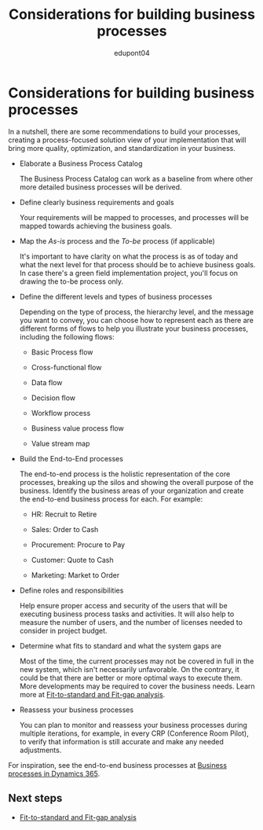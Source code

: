 ﻿---
title: Considerations for building business processes 
description: Learn how having a process-focused solution view of your implementation that will bring more quality, optimization, and standardization in your business.
ms.date: 03/16/2023
ms.topic: conceptual
author: edupont04
ms.author: veneva
ms.reviewer: edupont
---

# Considerations for building business processes

In a nutshell, there are some recommendations to build your processes, creating a process-focused solution view of your implementation that will bring more quality, optimization, and standardization in your business.

- Elaborate a Business Process Catalog  

  The Business Process Catalog can work as a baseline from where other more detailed business processes will be derived.

- Define clearly business requirements and goals  

  Your requirements will be mapped to processes, and processes will be mapped towards achieving the business goals.

- Map the *As-is* process and the *To-be* process (if applicable)  

  It's important to have clarity on what the process is as of today and what the next level for that process should be to achieve business goals. In case there's a green field implementation project, you'll focus on drawing the to-be process only.

- Define the different levels and types of business processes  

  Depending on the type of process, the hierarchy level, and the message you want to convey, you can choose how to represent each as there are different forms of flows to help you illustrate your business processes, including the following flows:

  - Basic Process flow

  - Cross-functional flow

  - Data flow

  - Decision flow

  - Workflow process

  - Business value process flow

  - Value stream map

- Build the End-to-End processes  

  The end-to-end process is the holistic representation of the core processes, breaking up the silos and showing the overall purpose of the business. Identify the business areas of your organization and create the end-to-end business process for each. For example:

  - HR: Recruit to Retire

  - Sales: Order to Cash

  - Procurement: Procure to Pay

  - Customer: Quote to Cash

  - Marketing: Market to Order

- Define roles and responsibilities  

  Help ensure proper access and security of the users that will be executing business process tasks and activities. It will also help to measure the number of users, and the number of licenses needed to consider in project budget.

- Determine what fits to standard and what the system gaps are  

  Most of the time, the current processes may not be covered in full in the new system, which isn't necessarily unfavorable. On the contrary, it could be that there are better or more optimal ways to execute them. More developments may be required to cover the business needs. Learn more at [Fit-to-standard and Fit-gap analysis](process-focused-solution-fit-to-standard-fit-gap-analysis.md).

- Reassess your business processes  

  You can plan to monitor and reassess your business processes during multiple iterations, for example, in every CRP (Conference Room Pilot), to verify that information is still accurate and make any needed adjustments.

For inspiration, see the end-to-end business processes at [Business processes in Dynamics 365](../business-processes/overview.md).

## Next steps

- [Fit-to-standard and Fit-gap analysis](process-focused-solution-fit-to-standard-fit-gap-analysis.md)  
